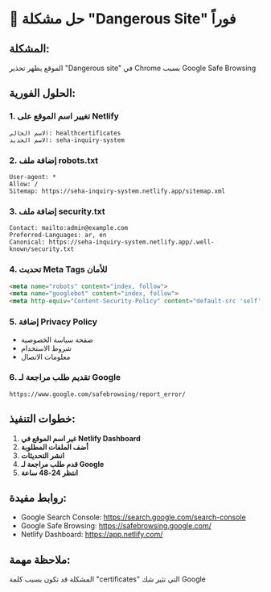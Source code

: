 # 🚨 حل مشكلة "Dangerous Site" فوراً

## المشكلة:
الموقع يظهر تحذير "Dangerous site" في Chrome بسبب Google Safe Browsing

## الحلول الفورية:

### 1. تغيير اسم الموقع على Netlify
```
الاسم الحالي: healthcertificates
الاسم الجديد: seha-inquiry-system
```

### 2. إضافة ملف robots.txt
```
User-agent: *
Allow: /
Sitemap: https://seha-inquiry-system.netlify.app/sitemap.xml
```

### 3. إضافة ملف security.txt
```
Contact: mailto:admin@example.com
Preferred-Languages: ar, en
Canonical: https://seha-inquiry-system.netlify.app/.well-known/security.txt
```

### 4. تحديث Meta Tags للأمان
```html
<meta name="robots" content="index, follow">
<meta name="googlebot" content="index, follow">
<meta http-equiv="Content-Security-Policy" content="default-src 'self'; script-src 'self' 'unsafe-inline'">
```

### 5. إضافة Privacy Policy
- صفحة سياسة الخصوصية
- شروط الاستخدام
- معلومات الاتصال

### 6. تقديم طلب مراجعة لـ Google
```
https://www.google.com/safebrowsing/report_error/
```

## خطوات التنفيذ:

1. **غير اسم الموقع في Netlify Dashboard**
2. **أضف الملفات المطلوبة**
3. **انشر التحديثات**
4. **قدم طلب مراجعة لـ Google**
5. **انتظر 24-48 ساعة**

## روابط مفيدة:
- Google Search Console: https://search.google.com/search-console
- Google Safe Browsing: https://safebrowsing.google.com/
- Netlify Dashboard: https://app.netlify.com/

## ملاحظة مهمة:
المشكلة قد تكون بسبب كلمة "certificates" التي تثير شك Google
